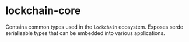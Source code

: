 # lockchain-core

Contains common types used in the `lockchain` ecosystem. Exposes serde serialisable types that can be embedded into various applications. 
